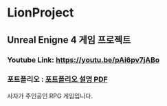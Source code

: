 # LionProject
## Unreal Enigne 4 게임 프로젝트
### Youtube Link: https://youtu.be/pAi6pv7jABo
### 포트폴리오 : [포트폴리오 설명 PDF](https://drive.google.com/file/d/1L6kARBVSRCig1M-OhM8SA6QweAXq10AT/view?usp=sharing)
사자가 주인공인 RPG 게임입니다.

